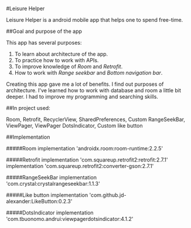 #Leisure Helper

Leisure Helper is a android mobile app that helps one to spend free-time.

##Goal and purpose of the app

This app has several purposes:

1. To learn about architecture of the app.
2. To practice how to work with APIs.
3. To improve knowledge of *Room* and *Retrofit*.
4. How to work with *Range seekbar* and *Bottom navigation bar*.

Creating this app gave me a lot of benefits.
I find out purposes of architecture.
I've learned how to work with database and room a little bit deeper.
I had to improve my programming and searching skills.

##In project used:

Room, Retrofit, RecyclerView, SharedPreferences, Custom RangeSeekBar, ViewPager, ViewPager DotsIndicator, Custom like button

##Implementation

#####Room
implementation 'androidx.room:room-runtime:2.2.5'

#####Retrofit
implementation 'com.squareup.retrofit2:retrofit:2.7.1'
implementation 'com.squareup.retrofit2:converter-gson:2.7.1'

#####RangeSeekBar
implementation 'com.crystal:crystalrangeseekbar:1.1.3'

#####Like button
implementation 'com.github.jd-alexander:LikeButton:0.2.3'

#####DotsIndicator
implementation 'com.tbuonomo.andrui:viewpagerdotsindicator:4.1.2'